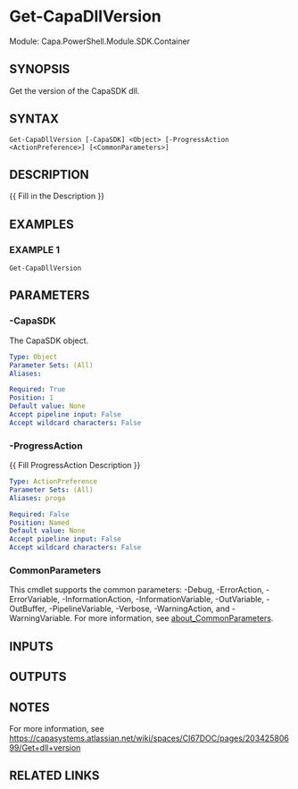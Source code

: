 # Get-CapaDllVersion

Module: Capa.PowerShell.Module.SDK.Container

## SYNOPSIS
Get the version of the CapaSDK dll.

## SYNTAX

```
Get-CapaDllVersion [-CapaSDK] <Object> [-ProgressAction <ActionPreference>] [<CommonParameters>]
```

## DESCRIPTION
{{ Fill in the Description }}

## EXAMPLES

### EXAMPLE 1
```
Get-CapaDllVersion
```

## PARAMETERS

### -CapaSDK
The CapaSDK object.

```yaml
Type: Object
Parameter Sets: (All)
Aliases:

Required: True
Position: 1
Default value: None
Accept pipeline input: False
Accept wildcard characters: False
```

### -ProgressAction
{{ Fill ProgressAction Description }}

```yaml
Type: ActionPreference
Parameter Sets: (All)
Aliases: proga

Required: False
Position: Named
Default value: None
Accept pipeline input: False
Accept wildcard characters: False
```

### CommonParameters
This cmdlet supports the common parameters: -Debug, -ErrorAction, -ErrorVariable, -InformationAction, -InformationVariable, -OutVariable, -OutBuffer, -PipelineVariable, -Verbose, -WarningAction, and -WarningVariable. For more information, see [about_CommonParameters](http://go.microsoft.com/fwlink/?LinkID=113216).

## INPUTS

## OUTPUTS

## NOTES
For more information, see https://capasystems.atlassian.net/wiki/spaces/CI67DOC/pages/20342580699/Get+dll+version

## RELATED LINKS
